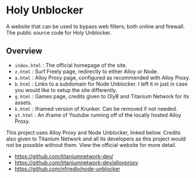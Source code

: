 # Holy Unblocker
A website that can be used to bypass web filters; both online and firewall. The public source code for Holy Unblocker.

## Overview
- `index.html` : The official homepage of the site.
- `z.html` : Surf Freely page, redirectly to either Alloy or Node.
- `a.html` : Alloy Proxy page, configured as recommended with Alloy Proxy.
- `b.html` : Links to a subdomain for Node Unblocker. I left it in just in case you would like to setup the site differently.
- `g.html` : Games page, credits given to OlyB and Titanium Network for its assets.
- `k.html` : iframed version of Krunker. Can be removed if not needed.
- `yt.html` : An iframe of Youtube running off of the locally hosted Alloy Proxy.

This project uses Alloy Proxy and Node Unblocker, linked below. Credits also given to Titanium Network and all its developers as this project would not be possible without them. View the official website for more detail.

- https://github.com/titaniumnetwork-dev/
- https://github.com/titaniumnetwork-dev/alloyproxy
- https://github.com/nfriedly/node-unblocker
